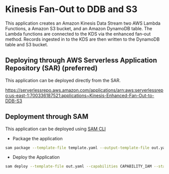 # Kinesis Fan-Out to DDB and S3

This application creates an Amazon Kinesis Data Stream two AWS Lambda Functions, a Amazon S3 bucket, and an Amazon DynamoDB table. The Lambda functions are connected to the KDS via the enhanced fan-out method. Records ingested in to the KDS are then written to the DynamoDB table and S3 bucket.

## Deploying through AWS Serverless Application Repository (SAR) (preferred)
This application can be deployed directly from the SAR.

https://serverlessrepo.aws.amazon.com/applications/arn:aws:serverlessrepo:us-east-1:700336187521:applications~Kinesis-Enhanced-Fan-Out-to-DDB-S3

## Deployment through SAM
This application can be deployed using [SAM CLI](https://docs.aws.amazon.com/serverless-application-model/latest/developerguide/serverless-sam-cli-install.html)

* Package the application
```bash
sam package --template-file template.yaml --output-template-file out.yaml --s3-bucket [your-bucket-name]
```
* Deploy the Application
```bash
sam deploy --template-file out.yaml --capabilities CAPABILITY_IAM --stack-name [stack-name]
```